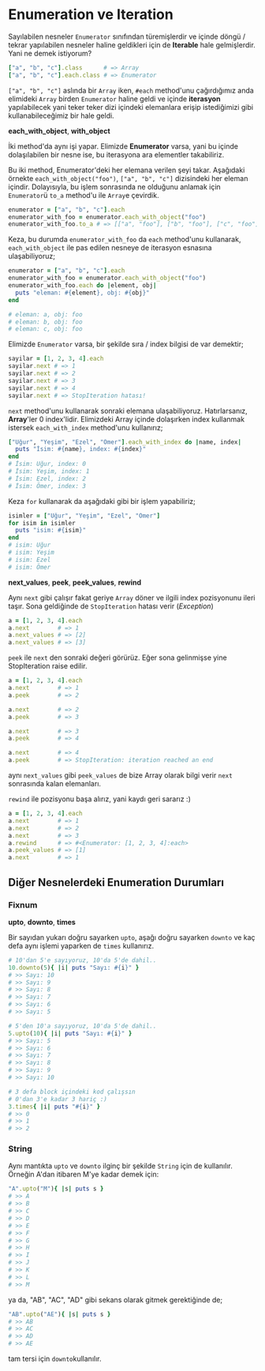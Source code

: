 # Enumeration ve Iteration

Sayılabilen nesneler `Enumerator` sınıfından türemişlerdir ve içinde döngü / tekrar yapılabilen nesneler haline geldikleri için de **Iterable** hale gelmişlerdir. Yani ne demek istiyorum?

```ruby
["a", "b", "c"].class      # => Array
["a", "b", "c"].each.class # => Enumerator
```

`["a", "b", "c"]` aslında bir `Array` iken, `#each` method'unu çağırdığımız anda elimideki `Array` birden `Enumerator` haline geldi ve içinde **iterasyon** yapılabilecek yani teker teker dizi içindeki elemanlara erişip istediğimizi gibi kullanabileceğimiz bir hale geldi.

**each_with_object**, **with_object**

İki method'da aynı işi yapar. Elimizde **Enumerator** varsa, yani bu içinde dolaşılabilen bir nesne ise, bu iterasyona ara elementler takabiliriz.

Bu iki method, Enumerator'deki her elemana verilen şeyi takar. Aşağıdaki örnekte `each_with_object("foo")`, `["a", "b", "c"]` dizisindeki her eleman içindir. Dolayısıyla, bu işlem sonrasında ne olduğunu anlamak için `Enumerator`ü `to_a` method'u ile `Array`e çevirdik.

```ruby
enumerator = ["a", "b", "c"].each
enumerator_with_foo = enumerator.each_with_object("foo")
enumerator_with_foo.to_a # => [["a", "foo"], ["b", "foo"], ["c", "foo"]]
```

Keza, bu durumda `enumerator_with_foo` da `each` method'unu kullanarak, `each_with_object` ile pas edilen nesneye de iterasyon esnasına ulaşabiliyoruz;

```ruby
enumerator = ["a", "b", "c"].each
enumerator_with_foo = enumerator.each_with_object("foo")
enumerator_with_foo.each do |element, obj|
  puts "eleman: #{element}, obj: #{obj}"
end

# eleman: a, obj: foo
# eleman: b, obj: foo
# eleman: c, obj: foo
```

Elimizde `Enumerator` varsa, bir şekilde sıra / index bilgisi de var demektir;

```ruby
sayilar = [1, 2, 3, 4].each
sayilar.next # => 1
sayilar.next # => 2
sayilar.next # => 3
sayilar.next # => 4
sayilar.next # => StopIteration hatası!
```

`next` method'unu kullanarak sonraki elemana ulaşabiliyoruz. Hatırlarsanız, **Array**'ler 0 index'lidir. Elimizdeki Array içinde dolaşırken index kullanmak istersek `each_with_index` method'unu kullanırız;

```ruby
["Uğur", "Yeşim", "Ezel", "Ömer"].each_with_index do |name, index|
  puts "İsim: #{name}, index: #{index}"
end
# İsim: Uğur, index: 0
# İsim: Yeşim, index: 1
# İsim: Ezel, index: 2
# İsim: Ömer, index: 3
```

Keza `for` kullanarak da aşağıdaki gibi bir işlem yapabiliriz;

```ruby
isimler = ["Uğur", "Yeşim", "Ezel", "Ömer"]
for isim in isimler
  puts "isim: #{isim}"
end
# isim: Uğur
# isim: Yeşim
# isim: Ezel
# isim: Ömer
```

**next_values**, **peek**, **peek_values**, **rewind**

Aynı `next` gibi çalışır fakat geriye `Array` döner ve ilgili index pozisyonunu ileri taşır. Sona geldiğinde de `StopIteration` hatası verir (*Exception*)

```ruby
a = [1, 2, 3, 4].each
a.next        # => 1
a.next_values # => [2]
a.next_values # => [3]
```

`peek` ile `next` den sonraki değeri görürüz. Eğer sona gelinmişse yine StopIteration raise edilir.

```ruby
a = [1, 2, 3, 4].each
a.next        # => 1
a.peek        # => 2

a.next        # => 2
a.peek        # => 3

a.next        # => 3
a.peek        # => 4

a.next        # => 4
a.peek        # => StopIteration: iteration reached an end
```

aynı `next_values` gibi `peek_values` de bize Array olarak bilgi verir `next` sonrasında kalan elemanları.

`rewind` ile pozisyonu başa alırız, yani kaydı geri sararız :)

```ruby
a = [1, 2, 3, 4].each
a.next        # => 1
a.next        # => 2
a.next        # => 3
a.rewind      # => #<Enumerator: [1, 2, 3, 4]:each>
a.peek_values # => [1]
a.next        # => 1
```

## Diğer Nesnelerdeki Enumeration Durumları

### Fixnum

**upto**, **downto**, **times**

Bir sayıdan yukarı doğru sayarken `upto`, aşağı doğru sayarken `downto` ve kaç defa aynı işlemi yaparken de `times` kullanırız.

```ruby
# 10'dan 5'e sayıyoruz, 10'da 5'de dahil..
10.downto(5){ |i| puts "Sayı: #{i}" }
# >> Sayı: 10
# >> Sayı: 9
# >> Sayı: 8
# >> Sayı: 7
# >> Sayı: 6
# >> Sayı: 5

# 5'den 10'a sayıyoruz, 10'da 5'de dahil..
5.upto(10){ |i| puts "Sayı: #{i}" }
# >> Sayı: 5
# >> Sayı: 6
# >> Sayı: 7
# >> Sayı: 8
# >> Sayı: 9
# >> Sayı: 10

# 3 defa block içindeki kod çalışsın
# 0'dan 3'e kadar 3 hariç :)
3.times{ |i| puts "#{i}" }
# >> 0
# >> 1
# >> 2
```

### String

Aynı mantıkta `upto` ve `downto` ilginç bir şekilde `String` için de kullanılır. Örneğin A'dan itibaren M'ye kadar demek için:

```ruby
"A".upto("M"){ |s| puts s }
# >> A
# >> B
# >> C
# >> D
# >> E
# >> F
# >> G
# >> H
# >> I
# >> J
# >> K
# >> L
# >> M
```

ya da, "AB", "AC", "AD" gibi sekans olarak gitmek gerektiğinde de;

```ruby
"AB".upto("AE"){ |s| puts s }
# >> AB
# >> AC
# >> AD
# >> AE
```

tam tersi için `downto`kullanılır.

